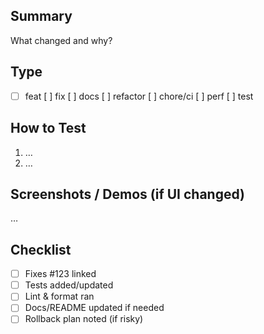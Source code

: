 ## Summary
What changed and why?

## Type
- [ ] feat  [ ] fix  [ ] docs  [ ] refactor  [ ] chore/ci  [ ] perf  [ ] test

## How to Test
1) …
2) …

## Screenshots / Demos (if UI changed)
…

## Checklist
- [ ] Fixes #123 linked
- [ ] Tests added/updated
- [ ] Lint & format ran
- [ ] Docs/README updated if needed
- [ ] Rollback plan noted (if risky)